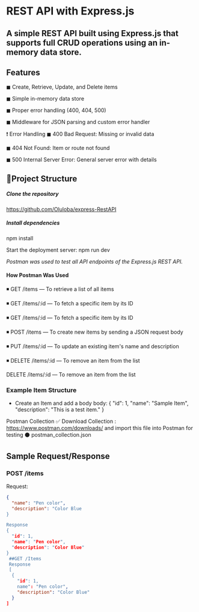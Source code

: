 # REST API with Express.js

A simple REST API built using Express.js  that supports full CRUD operations using an in-memory data store. 
---

## Features

◼ Create, Retrieve, Update, and Delete items 

◼ Simple in-memory data store 

◼ Proper error handling (400, 404, 500) 

◼ Middleware for JSON parsing and custom error handler 


❗ Error Handling
◼ 400 Bad Request: Missing or invalid data

◼ 404 Not Found: Item or route not found

◼ 500 Internal Server Error: General server error with details


##  📃Project Structure

##### Clone the repository
 https://github.com/Oluloba/express-RestAPI
 
 ##### Install dependencies
  npm install

Start the deployment server:
  npm run dev


*Postman was used to test all API endpoints of the Express.js REST API.* 
#### How Postman Was Used
◾ GET /items — To retrieve a list of all items

◾ GET /items/:id — To fetch a specific item by its ID

◾ GET /items/:id — To fetch a specific item by its ID

◾ POST /items — To create new items by sending a JSON request body

◾ PUT /items/:id — To update an existing item's name and description

◾ DELETE /items/:id — To remove an item from the list

DELETE /items/:id — To remove an item from the list


### Example Item Structure
- Create an Item and add a body 
body: 
{
  "id": 1,
  "name": "Sample Item",
  "description": "This is a test item."
}

Postman Collection
✅ Download Collection : https://www.postman.com/downloads/ and import this file into Postman for testing
⚫ postman_collection.json


## Sample Request/Response

### POST /items
Request:
```json
{
  "name": "Pen color",
  "description": "Color Blue
}

Response 
{
  "id": 1,
  "name": "Pen color",
  "description": "Color Blue"
}
 ##GET /Items
 Response
 [
  {
    "id": 1,
    name": "Pen color",
    "description": "Color Blue"
  }
]


